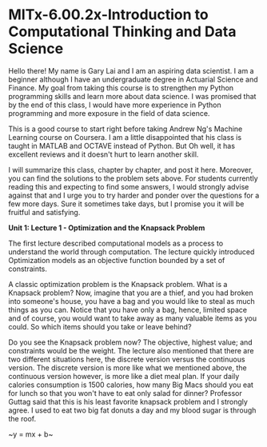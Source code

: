 # MITx-6.00.2x-Introduction to Computational Thinking and Data Science

Hello there! My name is Gary Lai and I am an aspiring data scientist. I am a beginner although I have an undergraduate degree in Actuarial Science and Finance. My goal from taking this course is to strengthen my Python programming skills and learn more about data science. I was promised that by the end of this class, I would have more experience in Python programming and more exposure in the field of data science. 

This is a good course to start right before taking Andrew Ng's Machine Learning course on Coursera. I am a little disappointed that his class is taught in MATLAB and OCTAVE instead of Python. But Oh well, it has excellent reviews and it doesn't hurt to learn another skill. 

I will summarize this class, chapter by chapter, and post it here. Moreover, you can find the solutions to the problem sets above. For students currently reading this and expecting to find some answers, I would strongly advise against that and I urge you to try harder and ponder over the questions for a few more days. Sure it sometimes take days, but I promise you it will be fruitful and satisfying. 

**Unit 1: Lecture 1 - Optimization and the Knapsack Problem**

The first lecture described computational models as a process to understand the world through computation. The lecture quickly introduced Optimization models as an objective function bounded by a set of constraints. 

A classic optimization problem is the Knapsack problem. What is a Knapsack problem? Now, imagine that you are a thief, and you had broken into someone's house, you have a bag and you would like to steal as much things as you can. Notice that you have only a bag, hence, limited space and of course, you would want to take away as many valuable items as you could. So which items should you take or leave behind? 

Do you see the Knapsack problem now? The objective, highest value; and constraints would be the weight. The lecture also mentioned that there are two different situations here, the discrete version versus the continuous version. The discrete version is more like what we mentioned above, the continuous version however, is more like a diet meal plan. If your daily calories consumption is 1500 calories, how many Big Macs should you eat for lunch so that you won't have to eat only salad for dinner? Professor Guttag said that this is his least favorite knapsack problem and I strongly agree. I used to eat two big fat donuts a day and my blood sugar is through the roof. 

~y = mx + b~
